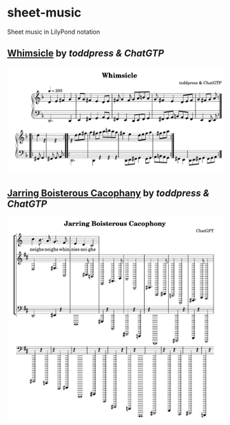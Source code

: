 # sheet-music
Sheet music in LilyPond notation

## [Whimsicle](https://github.com/toddpress/sheet-music/blob/main/whimsicle.ly) by _toddpress & ChatGTP_
![Whimsicle Sheet Music](https://github.com/toddpress/sheet-music/blob/main/Screen%20Shot%202023-07-11%20at%2010.58.46%20PM.png)
## [Jarring Boisterous Cacophany](https://github.com/toddpress/sheet-music/blob/main/jarring-boisterous-cacophany.ly) by _toddpress & ChatGTP_
![Jarring Boisterous Cacophany Sheet Music](https://github.com/toddpress/sheet-music/blob/main/Screen%20Shot%202023-07-11%20at%209.07.56%20PM.png)
